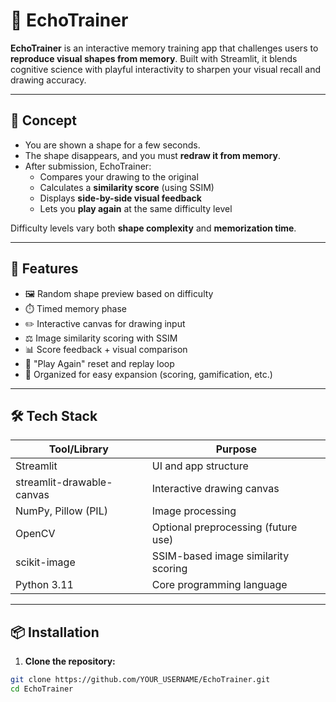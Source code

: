 # 🎯 EchoTrainer

**EchoTrainer** is an interactive memory training app that challenges users to **reproduce visual shapes from memory**. Built with Streamlit, it blends cognitive science with playful interactivity to sharpen your visual recall and drawing accuracy.

---

## 🧠 Concept

- You are shown a shape for a few seconds.
- The shape disappears, and you must **redraw it from memory**.
- After submission, EchoTrainer:
  - Compares your drawing to the original
  - Calculates a **similarity score** (using SSIM)
  - Displays **side-by-side visual feedback**
  - Lets you **play again** at the same difficulty level

Difficulty levels vary both **shape complexity** and **memorization time**.

---

## 🚀 Features

- 🖼️ Random shape preview based on difficulty
- ⏱️ Timed memory phase
- ✏️ Interactive canvas for drawing input
- ⚖️ Image similarity scoring with SSIM
- 📊 Score feedback + visual comparison
- 🔁 "Play Again" reset and replay loop
- 📁 Organized for easy expansion (scoring, gamification, etc.)

---

## 🛠️ Tech Stack

| Tool/Library            | Purpose                                |
|-------------------------|----------------------------------------|
| Streamlit               | UI and app structure                   |
| streamlit-drawable-canvas | Interactive drawing canvas             |
| NumPy, Pillow (PIL)     | Image processing                       |
| OpenCV                  | Optional preprocessing (future use)   |
| scikit-image            | SSIM-based image similarity scoring   |
| Python 3.11             | Core programming language              |

---

## 📦 Installation

1. **Clone the repository:**

```bash
git clone https://github.com/YOUR_USERNAME/EchoTrainer.git
cd EchoTrainer
